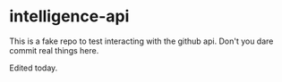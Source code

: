 # intelligence-api
This is a fake repo to test interacting with the github api. Don't you dare commit real things here.

Edited today.
